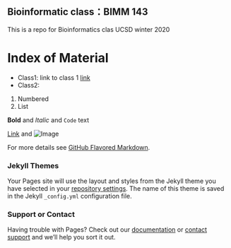 ## Bioinformatic class：BIMM 143

This is a repo for Bioinformatics clas UCSD winter 2020


# Index of Material 

- Class1: link to class 1 [link](https://www.cns.nyu.edu/pub/lcv/ganguli10c-preprint.pdf)
- Class2: 

1. Numbered
2. List

**Bold** and _Italic_ and `Code` text

[Link](url) and ![Image](src)


For more details see [GitHub Flavored Markdown](https://guides.github.com/features/mastering-markdown/).

### Jekyll Themes

Your Pages site will use the layout and styles from the Jekyll theme you have selected in your [repository settings](https://github.com/yschen13/BIMM143_test/settings). The name of this theme is saved in the Jekyll `_config.yml` configuration file.

### Support or Contact

Having trouble with Pages? Check out our [documentation](https://help.github.com/categories/github-pages-basics/) or [contact support](https://github.com/contact) and we’ll help you sort it out.
